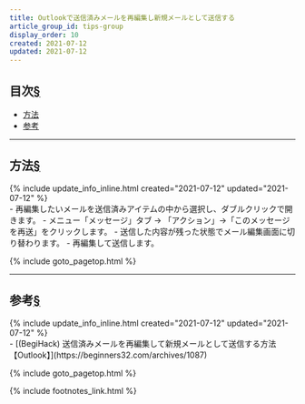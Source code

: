 ```yaml
---
title: Outlookで送信済みメールを再編集し新規メールとして送信する
article_group_id: tips-group
display_order: 10
created: 2021-07-12
updated: 2021-07-12
---
```


## <a name="index">目次</a><a class="heading-anchor-permalink" href="#目次">§</a>

<ul id="index_ul">
<li><a href="#方法">方法</a></li>
<li><a href="#参考">参考</a></li>
</ul>

* * *
## <a name="方法">方法</a><a class="heading-anchor-permalink" href="#方法">§</a>
<div class="chapter-updated">{% include update_info_inline.html created="2021-07-12" updated="2021-07-12" %}</div>
- 再編集したいメールを送信済みアイテムの中から選択し、ダブルクリックで開きます。
- メニュー「メッセージ」タブ -> 「アクション」→「このメッセージを再送」をクリックします。
- 送信した内容が残った状態でメール編集画面に切り替わります。
  - 再編集して送信します。

{% include goto_pagetop.html %}

* * *
## <a name="参考">参考</a><a class="heading-anchor-permalink" href="#参考">§</a>
<div class="chapter-updated">{% include update_info_inline.html created="2021-07-12" updated="2021-07-12" %}</div>
- [(BegiHack) 送信済みメールを再編集して新規メールとして送信する方法【Outlook】](https://beginners32.com/archives/1087)

{% include goto_pagetop.html %}

{% include footnotes_link.html %}
